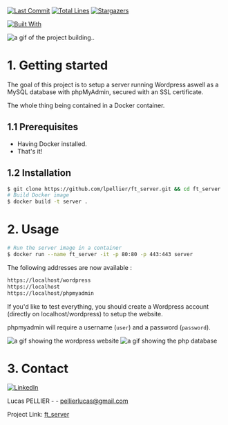 [![Last Commit][last-commit]][project-url]
[![Total Lines][total-lines]][project-url]
[![Stargazers][stars-shield]][stars-url]

[![Built With][built-with-docker]][project-url]

<img class="banner-image" src="https://lpellier.fr/images/ft_server.gif" alt="a gif of the project building.."/>

# 1. Getting started
The goal of this project is to setup a server running Wordpress aswell as a MySQL database with phpMyAdmin, secured with an SSL certificate.

The whole thing being contained in a Docker container.

## 1.1 Prerequisites
  * Having Docker installed.
  * That's it!

## 1.2 Installation
```bash
$ git clone https://github.com/lpellier/ft_server.git && cd ft_server
# Build Docker image
$ docker build -t server .
```
# 2. Usage
```bash
# Run the server image in a container
$ docker run --name ft_server -it -p 80:80 -p 443:443 server
```

The following addresses are now available :

```bash
https://localhost/wordpress
https://localhost
https://localhost/phpmyadmin
```

If you'd like to test everything, you should create a Wordpress account (directly on localhost/wordpress) to setup the website.

phpmyadmin will require a username (`user`) and a password (`password`).
<br/>

<img class="usage-image" src="https://lpellier.fr/images/ft_server_wp.gif" alt="a gif showing the wordpress website"/>

<img class="usage-image" src="https://lpellier.fr/images/ft_server_php.gif" alt="a gif showing the php database"/>

# 3. Contact
[![LinkedIn][linkedin-shield]][linkedin-url]

Lucas PELLIER - - pellierlucas@gmail.com

Project Link: [ft_server](https://github.com/lpellier/ft_server)

[built-with-docker]: https://img.shields.io/badge/built%20with-Docker-blue

[project-url]: https://github.com/lpellier/ft_server

[total-lines]: https://img.shields.io/tokei/lines/github/lpellier/ft_server
[last-commit]: https://img.shields.io/github/last-commit/lpellier/ft_server?style=flat

[stars-shield]: https://img.shields.io/github/stars/lpellier/ft_server.svg?style=flat
[stars-url]: https://github.com/lpellier/ft_server/stargazers
[linkedin-shield]: https://img.shields.io/badge/-LinkedIn-black.svg?flat&logo=linkedin&colorB=555
[linkedin-url]: https://linkedin.com/in/linkedin_username
[product-screenshot]: images/screenshot.png
[React.js]: https://img.shields.io/badge/React-20232A?style=for-the-badge&logo=react&logoColor=61DAFB
[React-url]: https://reactjs.org/ 